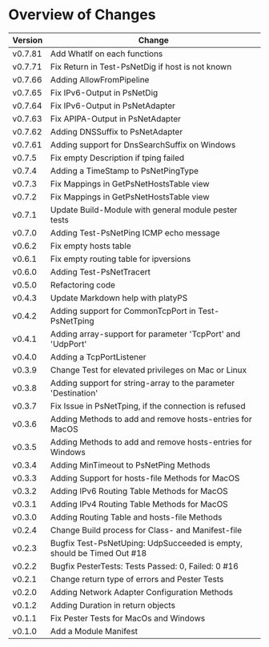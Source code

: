 # Overview of Changes

Version | Change
-|-
v0.7.81 | Add WhatIf on each functions
v0.7.71 | Fix Return in Test-PsNetDig if host is not known
v0.7.66 | Adding AllowFromPipeline
v0.7.65 | Fix IPv6-Output in PsNetDig
v0.7.64 | Fix IPv6-Output in PsNetAdapter
v0.7.63 | Fix APIPA-Output in PsNetAdapter
v0.7.62 | Adding DNSSuffix to PsNetAdapter
v0.7.61 | Adding support for DnsSearchSuffix on Windows
v0.7.5 | Fix empty Description if tping failed
v0.7.4 | Adding a TimeStamp to PsNetPingType
v0.7.3 | Fix Mappings in GetPsNetHostsTable view
v0.7.2 | Fix Mappings in GetPsNetHostsTable view
v0.7.1 | Update Build-Module with general module pester tests
v0.7.0 | Adding Test-PsNetPing ICMP echo message
v0.6.2 | Fix empty hosts table
v0.6.1 | Fix empty routing table for ipversions
v0.6.0 | Adding Test-PsNetTracert
v0.5.0 | Refactoring code
v0.4.3 | Update Markdown help with platyPS
v0.4.2 | Adding support for CommonTcpPort in Test-PsNetTping
v0.4.1 | Adding array-support for parameter 'TcpPort' and 'UdpPort'
v0.4.0 | Adding a TcpPortListener
v0.3.9 | Change Test for elevated privileges on Mac or Linux
v0.3.8 | Adding support for string-array to the parameter 'Destination'
v0.3.7 | Fix Issue in PsNetTping, if the connection is refused
v0.3.6 | Adding Methods to add and remove hosts-entries for MacOS
v0.3.5 | Adding Methods to add and remove hosts-entries for Windows
v0.3.4 | Adding MinTimeout to PsNetPing Methods
v0.3.3 | Adding Support for hosts-file Methods for MacOS
v0.3.2 | Adding IPv6 Routing Table Methods for MacOS
v0.3.1 | Adding IPv4 Routing Table Methods for MacOS
v0.3.0 | Adding Routing Table and hosts-file Methods
v0.2.4 | Change Build process for Class- and Manifest-file
v0.2.3 | Bugfix Test-PsNetUping: UdpSucceeded is empty, should be Timed Out #18
v0.2.2 | Bugfix PesterTests: Tests Passed: 0, Failed: 0 #16
v0.2.1 | Change return type of errors and Pester Tests
v0.2.0 | Adding Network Adapter Configuration Methods
v0.1.2 | Adding Duration in return objects
v0.1.1 | Fix Pester Tests for MacOs and Windows
v0.1.0 | Add a Module Manifest
